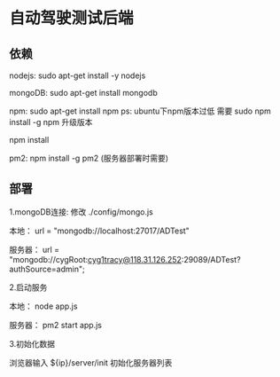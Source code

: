 # 自动驾驶测试后端

## 依赖

nodejs: sudo apt-get install -y nodejs

mongoDB: sudo apt-get install mongodb

npm: sudo apt-get install npm
ps: ubuntu下npm版本过低 需要 sudo npm install -g npm 升级版本

npm install

pm2: npm install -g pm2 (服务器部署时需要)

## 部署

1.mongoDB连接: 修改 ./config/mongo.js 

本地： url = "mongodb://localhost:27017/ADTest"

服务器： url = "mongodb://cygRoot:cyg1tracy@118.31.126.252:29089/ADTest?authSource=admin";

2.启动服务 

本地： node app.js

服务器： pm2 start app.js

3.初始化数据

浏览器输入 ${ip}/server/init 初始化服务器列表


